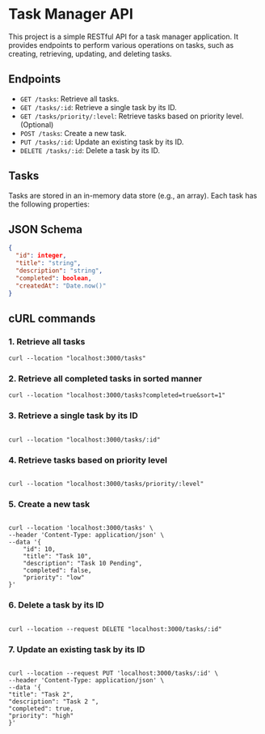 # Task Manager API

This project is a simple RESTful API for a task manager application. It provides endpoints to perform various operations on tasks, such as creating, retrieving, updating, and deleting tasks.

## Endpoints

- `GET /tasks`: Retrieve all tasks.
- `GET /tasks/:id`: Retrieve a single task by its ID.
- `GET /tasks/priority/:level`: Retrieve tasks based on priority level. (Optional)
- `POST /tasks`: Create a new task.
- `PUT /tasks/:id`: Update an existing task by its ID.
- `DELETE /tasks/:id`: Delete a task by its ID.

## Tasks

Tasks are stored in an in-memory data store (e.g., an array). Each task has the following properties:

## JSON Schema

```json
{
  "id": integer,
  "title": "string",
  "description": "string",
  "completed": boolean,
  "createdAt": "Date.now()"
}
```

## cURL commands

### 1. Retrieve all tasks

```
curl --location "localhost:3000/tasks"
```

### 2. Retrieve all completed tasks in sorted manner

```
curl --location "localhost:3000/tasks?completed=true&sort=1"
```

### 3. Retrieve a single task by its ID

```

curl --location "localhost:3000/tasks/:id"

```

### 4. Retrieve tasks based on priority level

```

curl --location "localhost:3000/tasks/priority/:level"

```

### 5. Create a new task

```

curl --location 'localhost:3000/tasks' \
--header 'Content-Type: application/json' \
--data '{
    "id": 10,
    "title": "Task 10",
    "description": "Task 10 Pending",
    "completed": false,
    "priority": "low"
}'

```

### 6. Delete a task by its ID

```

curl --location --request DELETE "localhost:3000/tasks/:id"

```

### 7. Update an existing task by its ID

```

curl --location --request PUT 'localhost:3000/tasks/:id' \
--header 'Content-Type: application/json' \
--data '{
"title": "Task 2",
"description": "Task 2 ",
"completed": true,
"priority": "high"
}'

```
